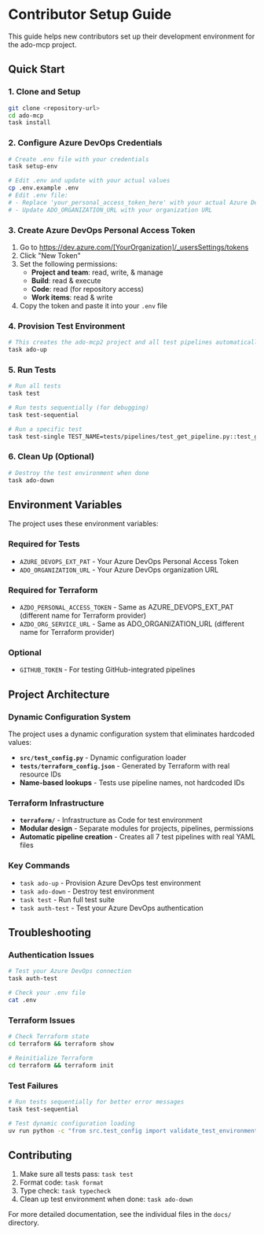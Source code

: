 # Contributor Setup Guide

This guide helps new contributors set up their development environment for the ado-mcp project.

## Quick Start

### 1. Clone and Setup
```bash
git clone <repository-url>
cd ado-mcp
task install
```

### 2. Configure Azure DevOps Credentials
```bash
# Create .env file with your credentials
task setup-env

# Edit .env and update with your actual values
cp .env.example .env
# Edit .env file:
# - Replace 'your_personal_access_token_here' with your actual Azure DevOps PAT
# - Update ADO_ORGANIZATION_URL with your organization URL
```

### 3. Create Azure DevOps Personal Access Token

1. Go to https://dev.azure.com/[YourOrganization]/_usersSettings/tokens
2. Click "New Token"
3. Set the following permissions:
   - **Project and team**: read, write, & manage
   - **Build**: read & execute
   - **Code**: read (for repository access)
   - **Work items**: read & write
4. Copy the token and paste it into your `.env` file

### 4. Provision Test Environment
```bash
# This creates the ado-mcp2 project and all test pipelines automatically
task ado-up
```

### 5. Run Tests
```bash
# Run all tests
task test

# Run tests sequentially (for debugging)
task test-sequential

# Run a specific test
task test-single TEST_NAME=tests/pipelines/test_get_pipeline.py::test_get_pipeline_structure
```

### 6. Clean Up (Optional)
```bash
# Destroy the test environment when done
task ado-down
```

## Environment Variables

The project uses these environment variables:

### Required for Tests
- `AZURE_DEVOPS_EXT_PAT` - Your Azure DevOps Personal Access Token
- `ADO_ORGANIZATION_URL` - Your Azure DevOps organization URL

### Required for Terraform
- `AZDO_PERSONAL_ACCESS_TOKEN` - Same as AZURE_DEVOPS_EXT_PAT (different name for Terraform provider)
- `AZDO_ORG_SERVICE_URL` - Same as ADO_ORGANIZATION_URL (different name for Terraform provider)

### Optional
- `GITHUB_TOKEN` - For testing GitHub-integrated pipelines

## Project Architecture

### Dynamic Configuration System
The project uses a dynamic configuration system that eliminates hardcoded values:

- **`src/test_config.py`** - Dynamic configuration loader
- **`tests/terraform_config.json`** - Generated by Terraform with real resource IDs
- **Name-based lookups** - Tests use pipeline names, not hardcoded IDs

### Terraform Infrastructure
- **`terraform/`** - Infrastructure as Code for test environment
- **Modular design** - Separate modules for projects, pipelines, permissions
- **Automatic pipeline creation** - Creates all 7 test pipelines with real YAML files

### Key Commands
- `task ado-up` - Provision Azure DevOps test environment
- `task ado-down` - Destroy test environment
- `task test` - Run full test suite
- `task auth-test` - Test your Azure DevOps authentication

## Troubleshooting

### Authentication Issues
```bash
# Test your Azure DevOps connection
task auth-test

# Check your .env file
cat .env
```

### Terraform Issues
```bash
# Check Terraform state
cd terraform && terraform show

# Reinitialize Terraform
cd terraform && terraform init
```

### Test Failures
```bash
# Run tests sequentially for better error messages
task test-sequential

# Test dynamic configuration loading
uv run python -c "from src.test_config import validate_test_environment; print(validate_test_environment())"
```

## Contributing

1. Make sure all tests pass: `task test`
2. Format code: `task format`
3. Type check: `task typecheck`
4. Clean up test environment when done: `task ado-down`

For more detailed documentation, see the individual files in the `docs/` directory.